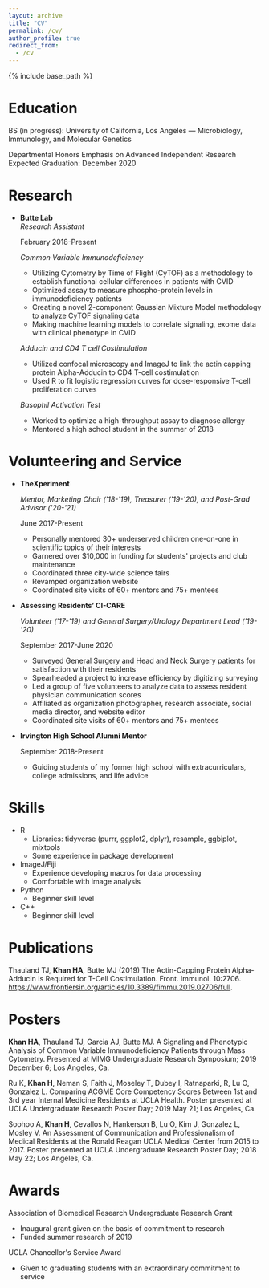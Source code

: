 ```yaml
---
layout: archive
title: "CV"
permalink: /cv/
author_profile: true
redirect_from:
  - /cv
---
```


{% include base_path %}

Education
======
BS (in progress): University of California, Los Angeles — Microbiology, Immunology, and Molecular Genetics 

  Departmental Honors 
  Emphasis on Advanced Independent Research 	
  Expected Graduation: December 2020

Research
======

* **Butte Lab**  
  *Research Assistant* 
  
  February 2018-Present
  
  *Common Variable Immunodeficiency*
  * Utilizing Cytometry by Time of Flight (CyTOF) as a methodology to establish functional cellular differences in patients     with CVID
  * Optimized assay to measure phospho-protein levels in immunodeficiency patients
  * Creating a novel 2-component Gaussian Mixture Model methodology to analyze CyTOF signaling data
  * Making machine learning models to correlate signaling, exome data with clinical phenotype in CVID
  
  *Adducin and CD4 T cell Costimulation*
  
  * Utilized confocal microscopy and ImageJ to link the actin capping protein Alpha-Adducin to CD4 T-cell 
    costimulation
  * Used R to fit logistic regression curves for dose-responsive T-cell proliferation curves
  
  *Basophil Activation Test*
  
  * Worked to optimize a high-throughput assay to diagnose allergy
  * Mentored a high school student in the summer of 2018

Volunteering and Service
======

* **TheXperiment**

  *Mentor, Marketing Chair ('18-'19), Treasurer ('19-'20), and Post-Grad Advisor ('20-'21)*
  
  June 2017-Present
  
  * Personally mentored 30+ underserved children one-on-one in scientific topics of their interests
  * Garnered over $10,000 in funding for students' projects and club maintenance
  * Coordinated three city-wide science fairs
  * Revamped organization website
  * Coordinated site visits of 60+ mentors and 75+ mentees
  

* **Assessing Residents’ CI-CARE**
  
  *Volunteer ('17-'19) and General Surgery/Urology Department Lead ('19-'20)*

  September 2017-June 2020

  * Surveyed General Surgery and Head and Neck Surgery patients for satisfaction with their residents
  * Spearheaded a project to increase efficiency by digitizing surveying
  * Led a group of five volunteers to analyze data to assess resident physician communication scores
  * Affiliated as organization photographer, research associate, social media director, and website editor
  * Coordinated site visits of 60+ mentors and 75+ mentees

* **Irvington High School Alumni Mentor**

  September 2018-Present

  * Guiding students of my former high school with extracurriculars, college admissions, and life advice 
  
Skills
======
* R
  * Libraries: tidyverse (purrr, ggplot2, dplyr), resample, ggbiplot, mixtools
  * Some experience in package development
* ImageJ/Fiji
  * Experience developing macros for data processing 
  * Comfortable with image analysis
* Python
  * Beginner skill level
* C++
  * Beginner skill level
  
Publications
======
Thauland TJ, **Khan HA**, Butte MJ (2019) The Actin-Capping Protein Alpha-Adducin Is Required for T-Cell Costimulation. Front. Immunol. 10:2706. https://www.frontiersin.org/articles/10.3389/fimmu.2019.02706/full.

Posters
======
**Khan HA**, Thauland TJ, Garcia AJ, Butte MJ. A Signaling and Phenotypic Analysis of Common Variable Immunodeficiency Patients through Mass Cytometry. Presented at MIMG Undergraduate Research Symposium; 2019 December 6; Los Angeles, Ca.

Ru K, **Khan H**, Neman S, Faith J, Moseley T, Dubey I, Ratnaparki, R, Lu O, Gonzalez L.  Comparing ACGME Core Competency Scores Between 1st and 3rd year Internal Medicine Residents at UCLA Health. Poster presented at UCLA Undergraduate Research Poster Day; 2019 May 21; Los Angeles, Ca.

Soohoo A, **Khan H**, Cevallos N, Hankerson B, Lu O, Kim J, Gonzalez L, Mosley V.  An Assessment of Communication and Professionalism of Medical Residents at the Ronald Reagan UCLA Medical Center from 2015 to 2017. Poster presented at UCLA Undergraduate Research Poster Day; 2018 May 22; Los Angeles, Ca.

Awards
======
Association of Biomedical Research Undergraduate Research Grant 
  * Inaugural grant given on the basis of commitment to research
  * Funded summer research of 2019

UCLA Chancellor's Service Award 					                                 
  * Given to graduating students with an extraordinary commitment to service

